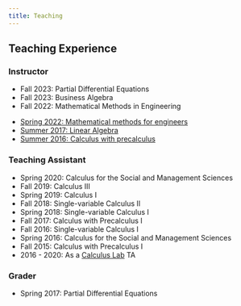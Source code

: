 ```yaml
---
title: Teaching
---
```


## Teaching Experience

### Instructor
- Fall 2023: Partial Differential Equations
- Fall 2023: Business Algebra
- Fall 2022: Mathematical Methods in Engineering
* [Spring 2022: Mathematical methods for engineers](https://www.math.lsu.edu/courses/2070)
* [Summer 2017: Linear Algebra](summer-2017)
* [Summer 2016: Calculus with precalculus](summer-2016)

### Teaching Assistant
* Spring 2020: Calculus for the Social and Management Sciences
* Fall 2019: Calculus III
* Spring 2019: Calculus I
* Fall 2018: Single-variable Calculus II
* Spring 2018: Single-variable Calculus I
* Fall 2017: Calculus with Precalculus I
* Fall 2016: Single-variable Calculus I
* Spring 2016: Calculus for the Social and Management Sciences
* Fall 2015: Calculus with Precalculus I
* 2016 - 2020: As a [Calculus Lab](https://math.columbian.gwu.edu/calculus-lab) TA
 
### Grader
* Spring 2017:  Partial Differential Equations


